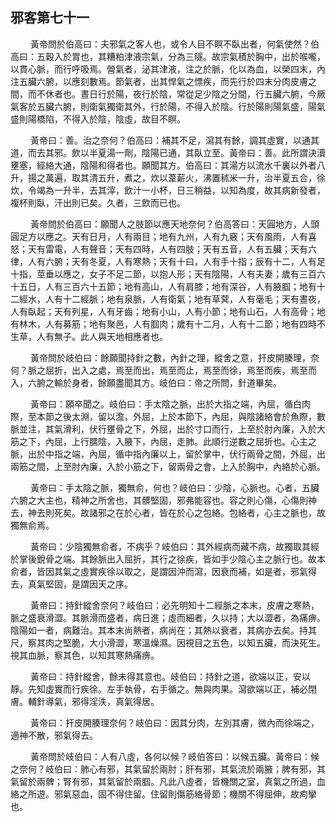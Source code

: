 ## 邪客第七十一

<p>&emsp;&emsp;
黃帝問於伯高曰：夫邪氣之客人也，或令人目不瞑不臥出者，何氣使然？伯高曰：五穀入於胃也，其糟粕津液宗氣，分為三隧。故宗氣積於胸中，出於喉嚨，以貫心脈，而行呼吸焉。營氣者，泌其津液，注之於脈，化以為血，以榮四末，內注五臟六腑，以應刻數焉。節氣者，出其悍氣之慓疾，而先行於四末分肉皮膚之間，而不休者也。晝日行於陽，夜行於陰，常從足少陰之分間，行五臟六腑，今厥氣客於五臟六腑，則衛氣獨衛其外，行於陽，不得入於陰。行於陽則陽氣盛，陽氣盛則陽橋陷，不得入於陰，陰虛，故目不瞑。
</p>
<p>&emsp;&emsp;
黃帝曰：善。治之奈何？伯高曰：補其不足，瀉其有餘，調其虛實，以通其道，而去其邪。飲以半夏湯一劑，陰陽已通，其臥立至。黃帝曰：善。此所謂決瀆壅塞，經絡大通，陰陽和得者也。願聞其方。伯高曰：其湯方以流水千裏以外者八升，揚之萬遍，取其清五升，煮之，炊以葦薪火，沸置秫米一升，治半夏五合，徐炊，令竭為一升半，去其滓，飲汁一小杯，日三稍益，以知為度，故其病新發者，複杯則臥，汗出則已矣。久者，三飲而已也。
</p>
<p>&emsp;&emsp;
黃帝問於伯高曰：願聞人之肢節以應天地奈何？伯高答曰：天圓地方，人頭圓足方以應之。天有日月，人有兩目；地有九州，人有九竅；天有風雨，人有喜怒；天有雷電，人有聲音；天有四時，人有四肢；天有五音，人有五臟；天有六律，人有六腑；天有冬夏，人有寒熱；天有十曰，人有手十指；辰有十二，人有足十指，莖垂以應之，女子不足二節，以抱人形；天有陰陽，人有夫妻；歲有三百六十五日，人有三百六十五節；地有高山，人有肩膝；地有深谷，人有腋腘；地有十二經水，人有十二經脈；地有泉脈，人有衛氣；地有草蓂，人有毫毛；天有晝夜，人有臥起；天有列星，人有牙齒；地有小山，人有小節；地有山石，人有高骨；地有林木，人有募筋；地有聚邑，人有腘肉；歲有十二月，人有十二節；地有四時不生草，人有無子。此人與天地相應者也。
</p>
<p>&emsp;&emsp;
黃帝問於岐伯曰：餘願聞持針之數，內針之理，縱舍之意，扞皮開腠理，奈何？脈之屈折，出入之處，焉至而出，焉至而止，焉至而徐，焉至而疾，焉至而入，六腑之輸於身者，餘願盡聞其方。岐伯曰：帝之所問，針道畢矣。
</p>
<p>&emsp;&emsp;
黃帝曰：願卒聞之。岐伯曰：手太陰之脈，出於大指之端，內屈，循白肉際，至本節之後太淵，留以澹，外屈，上於本節下，內屈，與陰諸絡會於魚際，數脈並注，其氣滑利，伏行壅骨之下，外屈，出於寸口而行，上至於肘內廉，入於大筋之下，內屈，上行臑陰，入腋下，內屈，走肺。此順行逆數之屈折也。心主之脈，出於中指之端，內屈，循中指內廉以上，留於掌中，伏行兩骨之間，外屈，出兩筋之間，上至肘內廉，入於小筋之下，留兩骨之會，上入於胸中，內絡於心脈。
</p>
<p>&emsp;&emsp;
黃帝曰：手太陰之脈，獨無俞，何也？岐伯曰：少陰，心脈也。心者，五臟六腑之大主也，精神之所舍也，其髒堅固，邪弗能容也。容之則心傷，心傷則神去，神去則死矣。故諸邪之在於心者，皆在於心之包絡。包絡者，心主之脈也，故獨無俞焉。
</p>
<p>&emsp;&emsp;
黃帝曰：少陰獨無俞者，不病乎？岐伯曰：其外經病而藏不病，故獨取其經於掌後銳骨之端。其餘脈出入屈折，其行之徐疾，皆如手少陰心主之脈行也。故本俞者，皆因其氣之虛實疾徐以取之，是謂因沖而瀉，因衰而補，如是者，邪氣得去，真氣堅固，是謂因天之序。
</p>
<p>&emsp;&emsp;
黃帝曰：持針縱舍奈何？岐伯曰：必先明知十二經脈之本末，皮膚之寒熱，脈之盛衰滑澀。其脈滑而盛者，病日進；虛而細者，久以持；大以澀者，為痛痹。陰陽如一者，病難治。其本末尚熱者，病尚在；其熱以衰者，其病亦去矣。持其尺，察其肉之堅脆，大小滑澀，寒溫燥濕。因視目之五色，以知五臟，而決死生。視其血脈，察其色，以知其寒熱痛痹。
</p>
<p>&emsp;&emsp;
黃帝曰：持針縱舍，餘未得其意也。岐伯曰：持針之道，欲端以正，安以靜。先知虛實而行疾徐。左手執骨，右手循之。無與肉果。瀉欲端以正，補必閉膚。輔針導氣，邪得淫泆，真氣得居。
</p>
<p>&emsp;&emsp;
黃帝曰：扞皮開腠理奈何？岐伯曰：因其分肉，左別其膚，微內而徐端之，適神不散，邪氣得去。
</p>
<p>&emsp;&emsp;
黃帝問於岐伯曰：人有八虛，各何以候？岐伯答曰：以候五臟。黃帝曰：候之奈何？岐伯曰：肺心有邪，其氣留於兩肘；肝有邪，其氣流於兩腋；脾有邪，其氣留於兩髀；腎有邪，其氣留於兩腘。凡此八虛者，皆機關之室，真氣之所過，血絡之所遊。邪氣惡血，固不得住留。住留則傷筋絡骨節；機關不得屈伸，故痀攣也。
</p>